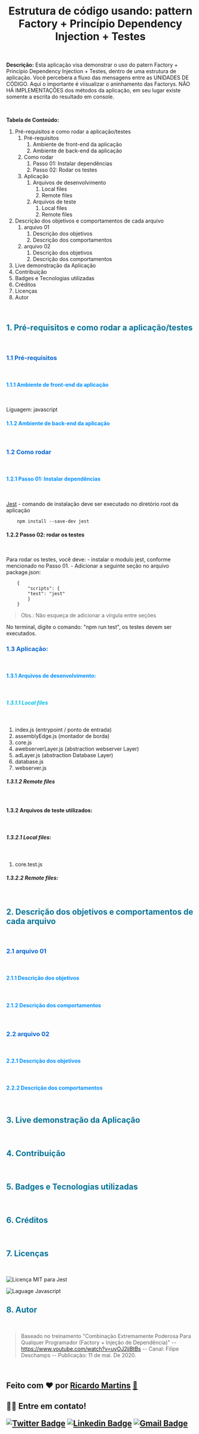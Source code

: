 <h1 align="center">Estrutura de código usando: pattern Factory + Princípio Dependency Injection + Testes</h1>
<p><br></p>

**Descrição:** Esta aplicação visa demonstrar o uso do patern Factory + Princípio Dependency Injection + Testes, dentro de uma estrutura de aplicação. Você percebera a fluxo das mensagens entre as UNIDADES DE CÓDIGO. Aqui o importante é viisualizar o aninhamento das Factorys. NÃO HÁ IMPLEMENTAÇÕES dos métodos da aplicação, em seu lugar existe somente a escrita do resultado em console.
<p><br></p>

**Tabela de Conteúdo:**

1. Pré-requisitos e como rodar a aplicação/testes
    1. Pré-requisitos
        1. Ambiente de front-end da aplicação
        1. Ambiente de back-end da aplicação
    1. Como rodar
        1. Passo 01: Instalar dependências
        1. Passo 02: Rodar os testes
    1. Aplicação
        1. Arquivos de desenvolvimento
            1. Local files
            1. Remote files
        1. Arquivos de teste
            1. Local files
            1. Remote files
1. Descrição dos objetivos e comportamentos de cada arquivo
    1. arquivo 01
        1. Descrição dos objetivos
        1. Descrição dos comportamentos
    1. arquivo 02
        1. Descrição dos objetivos
        1. Descrição dos comportamentos
1. Live demonstração da Aplicação
1. Contribuição
1. Badges e Tecnologias utilizadas
1. Créditos
1. Licenças
1. Autor

<p><br></p>

<h2 style="color: #007398">1. Pré-requisitos e como rodar a aplicação/testes</h2><p><br></p>

<h3 style="color: #0667d3">1.1 Pré-requisitos</h3><br>

<h4 style="color: #0090ff">1.1.1 Ambiente de front-end da aplicação</h4><br>

Liguagem: javascript

<h4 style="color: #0090ff">1.1.2 Ambiente de back-end da aplicação</h4><p><br></p>

<h3 style="color: #0667d3">1.2 Como rodar</h3><p><br></p>
<h4 style="color: #0090ff">1.2.1 Passo 01: Instalar dependências</h4><p><br></p>

[Jest](https://jestjs.io/docs/getting-started) - comando de instalação deve ser executado no diretório root da aplicação
```
    npm install --save-dev jest
```


<h4>1.2.2 Passo 02: rodar os testes</h4><p><br></p>

Para rodar os testes, você deve:
    - instalar o modulo jest, conforme mencionado no Passo 01.
    - Adicionar a seguinte seção no arquivo package.json:

```
    {
        "scripts": {
        "test": "jest"
        }
    }
```

>Obs.: Não esqueça de adicionar a vírgula entre seções

No terminal, digite o comando: "npm run test", os testes devem ser executados.


<h3 style="color: #0667d3">1.3 Aplicação:</h3><p><br></p>

<h4 style="color: #0090ff">1.3.1 Arquivos de desenvolvimento:</h4><p><br></p>

 <h5 style="color: #05bfe5">1.3.1.1 Local files</h5><p><br></p>

1. index.js (entrypoint / ponto de entrada)
1. assemblyEdge.js (montador de borda)
1. core.js
1. awebserverLayer.js (abstraction webserver Layer)
1. adLayer.js (abstraction Database Layer)
1. database.js
1. webserver.js

<h5>1.3.1.2 Remote files</h5><p><br></p>

<h4>1.3.2 Arquivos de teste utilizados:</h4><p><br></p>

<h5>1.3.2.1 Local files:</h5><p><br></p>

1. core.test.js

<h5>1.3.2.2 Remote files:</h5><p><br></p>


<h2 style="color: #007398">2. Descrição dos objetivos e comportamentos de cada arquivo</h2><p><br></p>

<h3 style="color: #0667d3">2.1 arquivo 01</h3><p><br></p>

<h4 style="color: #0090ff">2.1.1 Descrição dos objetivos</h4><p><br></p>

<h4 style="color: #0090ff">2.1.2 Descrição dos comportamentos</h4><p><br></p>

<h3 style="color: #0667d3">2.2 arquivo 02</h3><p><br></p>

<h4 style="color: #0090ff">2.2.1 Descrição dos objetivos</h4><p><br></p>

<h4 style="color: #0090ff">2.2.2 Descrição dos comportamentos</h4><p><br></p>


<h2 style="color: #007398">3. Live demonstração da Aplicação</h2><p><br></p>


<h2 style="color: #007398">4. Contribuição</h2><p><br></p>


<h2 style="color: #007398">5. Badges e Tecnologias utilizadas</h2><p><br></p>


<h2 style="color: #007398">6. Créditos</h2><p><br></p>


<h2 style="color: #007398">7. Licenças</h2><p><br></p>

![Licença MIT para Jest](https://img.shields.io/badge/JEST-Licence%20MIT-green)

![Laguage Javascript](https://img.shields.io/badge/Language-Javascript-yellow)

<h2 style="color: #007398">8. Autor</h2><p><br></p>

> Baseado no treinamento "Combinação Extremamente Poderosa Para Qualquer Programador (Factory + Injeção de Dependência)" -- https://www.youtube.com/watch?v=uyOJ2jjBtBs -- Canal: Filipe Deschamps -- Publicação: 11 de mai. De 2020.
<p><br></p>

<h2> Feito com ❤️ por  <a href="https://blog.dominio.com.br/author/ricardo//" title="Programador"><b>Ricardo Martins</b></a> <a href="https://blog.dominio.com.br/author/ricardo//" title="Programador">🚀</a><br> </h2>

<h2> 👋🏽 Entre em contato! 

[![Twitter Badge](https://img.shields.io/badge/-@renachev?style=flat-square&labelColor=1ca0f1&logo=twitter&logoColor=white&link=https://twitter.com/tgmarinho)](https://twitter.com/renachev) [![Linkedin Badge](https://img.shields.io/badge/-Ricardo-blue?style=flat-square&logo=Linkedin&logoColor=white&link=https://www.linkedin.com/in/renachev/)](https://www.linkedin.com/in/renachev/) 
[![Gmail Badge](https://img.shields.io/badge/-chev.net@gmail.com-c14438?style=flat-square&logo=Gmail&logoColor=white&link=mailto:chev.net@gmail.com)](mailto:chev.net@gmail.com)

</h2>

